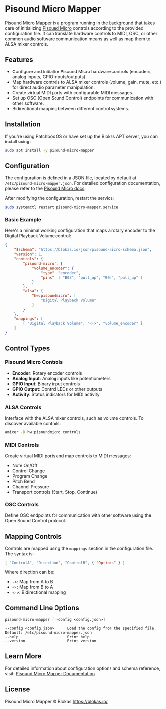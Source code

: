 # Pisound Micro Mapper

Pisound Micro Mapper is a program running in the background that takes care of initializing [Pisound Micro](https://blokas.io/pisound-micro/) controls according to the provided configuration file. It can translate hardware controls to MIDI, OSC, or other common audio software communication means as well as map them to ALSA mixer controls.

## Features

- Configure and initialize Pisound Micro hardware controls (encoders, analog inputs, GPIO inputs/outputs).
- Map hardware controls to ALSA mixer controls (volume, gain, mute, etc.) for direct audio parameter manipulation.
- Create virtual MIDI ports with configurable MIDI messages.
- Set up OSC (Open Sound Control) endpoints for communication with other software.
- Bidirectional mapping between different control systems.

## Installation

If you're using Patchbox OS or have set up the Blokas APT server, you can install using:

```bash
sudo apt install -y pisound-micro-mapper
```

## Configuration

The configuration is defined in a JSON file, located by default at `/etc/pisound-micro-mapper.json`. For detailed configuration documentation, please refer to the [Pisound Micro docs](https://blokas.io/pisound-micro/docs/pisound-micro-mapper/).

After modifying the configuration, restart the service:

```bash
sudo systemctl restart pisound-micro-mapper.service
```

### Basic Example

Here's a minimal working configuration that maps a rotary encoder to the Digital Playback Volume control:

```json
{
    "$schema": "https://blokas.io/json/pisound-micro-schema.json",
    "version": 1,
    "controls": {
        "pisound-micro": {
            "volume_encoder": {
                "type": "encoder",
                "pins": [ "B03", "pull_up", "B04", "pull_up" ]
            }
        },
        "alsa": {
            "hw:pisoundmicro": [
                "Digital Playback Volume"
            ]
        }
    },
    "mappings": [
        [ "Digital Playback Volume", "<->", "volume_encoder" ]
    ]
}
```

## Control Types

### Pisound Micro Controls

- **Encoder**: Rotary encoder controls
- **Analog Input**: Analog inputs like potentiometers
- **GPIO Input**: Binary input controls
- **GPIO Output**: Control LEDs or other outputs
- **Activity**: Status indicators for MIDI activity

### ALSA Controls

Interface with the ALSA mixer controls, such as volume controls. To discover available controls:

```bash
amixer -D hw:pisoundmicro controls
```

### MIDI Controls

Create virtual MIDI ports and map controls to MIDI messages:
- Note On/Off
- Control Change
- Program Change
- Pitch Bend
- Channel Pressure
- Transport controls (Start, Stop, Continue)

### OSC Controls

Define OSC endpoints for communication with other software using the Open Sound Control protocol.

## Mapping Controls

Controls are mapped using the `mappings` section in the configuration file. The syntax is:

```json
[ "ControlA", "Direction", "ControlB", { "Options" } ]
```

Where direction can be:
- `->`: Map from A to B
- `<-`: Map from B to A
- `<->`: Bidirectional mapping

## Command Line Options

```
pisound-micro-mapper [--config <config.json>]

--config <config.json>      Load the config from the specified file. Default: /etc/pisound-micro-mapper.json
--help                      Print help
--version                   Print version
```

## Learn More

For detailed information about configuration options and schema reference, visit:
[Pisound Micro Mapper Documentation](https://blokas.io/pisound-micro/docs/pisound-micro-mapper/)

## License

Pisound Micro Mapper © Blokas https://blokas.io/
